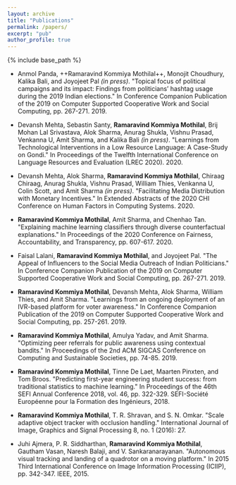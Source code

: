 ```yaml
---
layout: archive
title: "Publications"
permalink: /papers/
excerpt: "pub"
author_profile: true
---
```


{% include base_path %}

* Anmol Panda, ++Ramaravind Kommiya Mothilal++, Monojit Choudhury, Kalika Bali, and Joyojeet Pal *(in press)*. "Topical focus of political campaigns and its impact: Findings from politicians’ hashtag usage during the 2019 Indian elections." In Conference Companion Publication of the 2019 on Computer Supported Cooperative Work and Social Computing, pp. 267-271. 2019.

* Devansh Mehta, Sebastin Santy, __Ramaravind Kommiya Mothilal__, Brij Mohan Lal Srivastava, Alok Sharma, Anurag Shukla, Vishnu Prasad, Venkanna U, Amit Sharma, and Kalika Bali *(in press)*. "Learnings from Technological Interventions in a Low Resource Language: A Case-Study on Gondi." In Proceedings of the Twelfth International Conference on Language Resources and Evaluation (LREC 2020). 2020.

* Devansh Mehta, Alok Sharma, __Ramaravind Kommiya Mothilal__, Chiraag Chiraag, Anurag Shukla, Vishnu Prasad, William Thies, Venkanna U, 	Colin Scott, and Amit Sharma *(in press)*. "Facilitating Media Distribution with Monetary Incentives." In Extended Abstracts of the 2020 CHI Conference on Human Factors in Computing Systems. 2020.

* __Ramaravind Kommiya Mothilal__, Amit Sharma, and Chenhao Tan. "Explaining machine learning classifiers through diverse counterfactual explanations." In Proceedings of the 2020 Conference on Fairness, Accountability, and Transparency, pp. 607-617. 2020.

* Faisal Lalani, __Ramaravind Kommiya Mothilal__, and Joyojeet Pal. "The Appeal of Influencers to the Social Media Outreach of Indian Politicians." In Conference Companion Publication of the 2019 on Computer Supported Cooperative Work and Social Computing, pp. 267-271. 2019.

* __Ramaravind Kommiya Mothilal__, Devansh Mehta, Alok Sharma, William Thies, and Amit Sharma. "Learnings from an ongoing deployment of an IVR-based platform for voter awareness." In Conference Companion Publication of the 2019 on Computer Supported Cooperative Work and Social Computing, pp. 257-261. 2019.

* __Ramaravind Kommiya Mothilal__, Amulya Yadav, and Amit Sharma. "Optimizing peer referrals for public awareness using contextual bandits." In Proceedings of the 2nd ACM SIGCAS Conference on Computing and Sustainable Societies, pp. 74-85. 2019.

* __Ramaravind Kommiya Mothilal__, Tinne De Laet, Maarten Pinxten, and Tom Broos. "Predicting first-year engineering student success: from traditional statistics to machine learning." In Proceedings of the 46th SEFI Annual Conference 2018, vol. 46, pp. 322-329. SEFI-Société Européenne pour la Formation des Ingénieurs, 2018.

* __Ramaravind Kommiya Mothilal__, T. R. Shravan, and S. N. Omkar. "Scale adaptive object tracker with occlusion handling." International Journal of Image, Graphics and Signal Processing 8, no. 1 (2016): 27.

* Juhi Ajmera, P. R. Siddharthan, __Ramaravind Kommiya Mothilal__, Gautham Vasan, Naresh Balaji, and V. Sankaranarayanan. "Autonomous visual tracking and landing of a quadrotor on a moving platform." In 2015 Third International Conference on Image Information Processing (ICIIP), pp. 342-347. IEEE, 2015.
